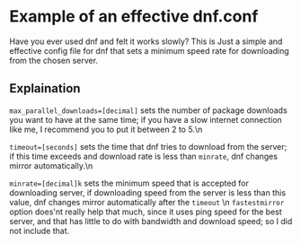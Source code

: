 # Example of an effective dnf.conf 
Have you ever used dnf and felt it works slowly?
This is Just a simple and effective config file for dnf that sets a minimum speed rate for downloading from the chosen server.
## Explaination
`max_parallel_downloads=[decimal]` sets the number of package downloads you want to have at the same time; if you have a slow internet connection like me, I recommend you to put it between 2 to 5.\n

`timeout=[seconds]` sets the time that dnf tries to download from the server; if this time exceeds and download rate is less than `minrate`, dnf changes mirror automatically.\n

`minrate=[decimal]k` sets the minimum speed that is accepted for downloading server, if downloading speed from the server is less than this value, dnf changes mirror automatically after the `timeout`
\n
`fastestmirror` option does'nt really help that much, since it uses ping speed for the best server, and that has little to do with bandwidth and download speed; so I did not include that. 

